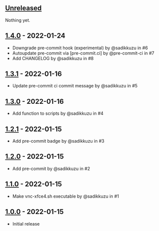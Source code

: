 ## [Unreleased]

Nothing yet.

## [1.4.0] - 2022-01-24

- Downgrade pre-commit hook (experimental) by @sadikkuzu in #6
- Autoupdate pre-commit via [pre-commit.ci] by @pre-commit-ci in #7
- Add CHANGELOG by @sadikkuzu in #8

## [1.3.1] - 2022-01-16

- Update pre-commit ci commit message by @sadikkuzu in #5

## [1.3.0] - 2022-01-16

- Add function to scripts by @sadikkuzu in #4

## [1.2.1] - 2022-01-15

- Add pre-commit badge by @sadikkuzu in #3

## [1.2.0] - 2022-01-15

- Add pre-commit by @sadikkuzu in #2

## [1.1.0] - 2022-01-15

- Make vnc-xfce4.sh executable by @sadikkuzu in #1

## [1.0.0] - 2022-01-15

- Initial release

[Unreleased]: https://github.com/sadikkuzu/UXV/compare/1.4.0...HEAD
[1.4.0]: https://github.com/sadikkuzu/UXV/compare/1.3.1...1.4.0
[1.3.1]: https://github.com/sadikkuzu/UXV/compare/1.3.0...1.3.1
[1.3.0]: https://github.com/sadikkuzu/UXV/compare/1.2.1...1.3.0
[1.2.1]: https://github.com/sadikkuzu/UXV/compare/1.2.0...1.2.1
[1.2.0]: https://github.com/sadikkuzu/UXV/compare/1.1.0...1.2.0
[1.1.0]: https://github.com/sadikkuzu/UXV/compare/1.0.0...1.1.0
[1.0.0]: https://github.com/sadikkuzu/UXV/releases/tag/1.0.0
